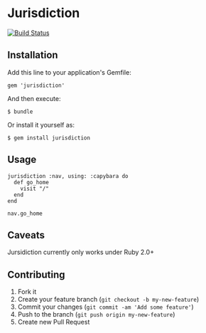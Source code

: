 # Jurisdiction
[![Build Status](https://secure.travis-ci.org/crowdcompass/jurisdiction.png?branch=master)][travis]

[travis]: http://travis-ci.org/crowdcompass/jurisdiction

## Installation

Add this line to your application's Gemfile:

    gem 'jurisdiction'

And then execute:

    $ bundle

Or install it yourself as:

    $ gem install jurisdiction

## Usage

    jurisdiction :nav, using: :capybara do
      def go_home
        visit "/"
      end
    end
    
    nav.go_home

## Caveats

Jursidiction currently only works under Ruby 2.0+

## Contributing

1. Fork it
2. Create your feature branch (`git checkout -b my-new-feature`)
3. Commit your changes (`git commit -am 'Add some feature'`)
4. Push to the branch (`git push origin my-new-feature`)
5. Create new Pull Request
